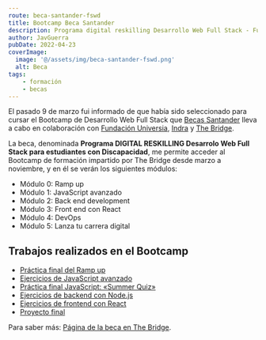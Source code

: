 ```yaml
---
route: beca-santander-fswd
title: Bootcamp Beca Santander
description: Programa digital reskilling Desarrollo Web Full Stack - Fundación Universia - Indra.
author: JavGuerra
pubDate: 2022-04-23
coverImage:
  image: '@/assets/img/beca-santander-fswd.png'
  alt: Beca
tags:
    - formación
    - becas
---
```


El pasado 9 de marzo fui informado de que había sido seleccionado para cursar el Bootcamp de Desarrollo Web Full Stack que [Becas Santander](https://www.becas-santander.com/es/index.html) lleva a cabo en colaboración con [Fundación Universia](https://jobs.universia.net/), [Indra](https://www.indracompany.com/) y [The Bridge](https://www.thebridge.tech/).

La beca, denominada **Programa DIGITAL RESKILLING Desarrolo Web Full Stack para estudiantes con Discapacidad**, me permite acceder al Bootcamp de formación impartido por The Bridge desde marzo a noviembre, y en él se verán los siguientes módulos:

- Módulo 0: Ramp up 
- Módulo 1: JavaScript avanzado 
- Módulo 2: Back end development 
- Módulo 3: Front end con React 
- Módulo 4: DevOps
- Módulo 5: Lanza tu carrera digital

## Trabajos realizados en el Bootcamp

* [Práctica final del Ramp up](pagina-de-ejemplo)
* [Ejercicios de JavaScript avanzado](https://javguerra.github.io/ejercicios-web-javascript)
* [Práctica final JavaScript: «Summer Quiz»](summer-quiz)
* [Ejercicios de backend con Node.js](https://github.com/JavGuerra/ejercicios-backend-nodejs)
* [Ejercicios de frontend con React](https://github.com/JavGuerra/ejercicios-frontend-react)
* [Proyecto final](proyecto-final-bootcamp)

Para saber más: [Página de la beca en The Bridge](https://www.thebridge.tech/curso/bootcamp-indra-fundacion-universia#solicitud-beca).